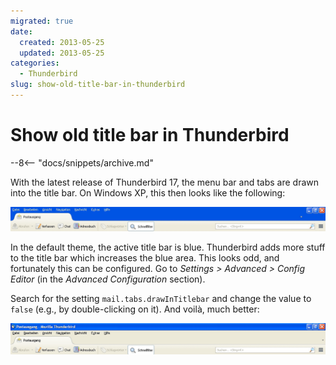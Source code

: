 ```yaml
---
migrated: true
date:
  created: 2013-05-25
  updated: 2013-05-25
categories:
  - Thunderbird
slug: show-old-title-bar-in-thunderbird
---
```


# Show old title bar in Thunderbird

--8<-- "docs/snippets/archive.md"

With the latest release of Thunderbird 17, the menu bar and tabs are drawn into the title bar.
On Windows XP, this then looks like the following:

![New title bar in Thunderbird](./show-old-title-bar-in-thunderbird/thunderbird_17_titlebar.jpg)

In the default theme, the active title bar is blue.
Thunderbird adds more stuff to the title bar which increases the blue area.
This looks odd, and fortunately this can be configured.
Go to _Settings > Advanced > Config Editor_ (in the _Advanced Configuration_ section).

Search for the setting `mail.tabs.drawInTitlebar` and change the value to `false` (e.g., by double-clicking on it).
And voilà, much better:

![Restored title bar in Thunderbird](./show-old-title-bar-in-thunderbird/thunderbird_17_titlebar_after.jpg)
